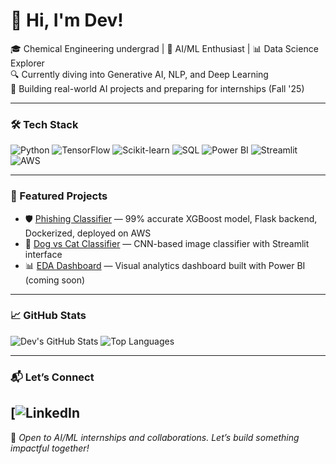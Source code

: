 # 👋 Hi, I'm Dev!

🎓 Chemical Engineering undergrad | 🧠 AI/ML Enthusiast | 📊 Data Science Explorer  
🔍 Currently diving into Generative AI, NLP, and Deep Learning  
🚀 Building real-world AI projects and preparing for internships (Fall '25)

---

### 🛠 Tech Stack
![Python](https://img.shields.io/badge/Python-3776AB?style=flat&logo=python&logoColor=white)
![TensorFlow](https://img.shields.io/badge/TensorFlow-FF6F00?style=flat&logo=tensorflow&logoColor=white)
![Scikit-learn](https://img.shields.io/badge/Scikit--learn-F7931E?style=flat&logo=scikit-learn&logoColor=white)
![SQL](https://img.shields.io/badge/SQL-4479A1?style=flat&logo=postgresql&logoColor=white)
![Power BI](https://img.shields.io/badge/Power%20BI-F2C811?style=flat&logo=powerbi&logoColor=black)
![Streamlit](https://img.shields.io/badge/Streamlit-FF4B4B?style=flat&logo=streamlit&logoColor=white)
![AWS](https://img.shields.io/badge/AWS-232F3E?style=flat&logo=amazon-aws&logoColor=white)

---

### 🌟 Featured Projects
- 🛡️ [Phishing Classifier](https://github.com/devpandey2010/phishing-classifier) — 99% accurate XGBoost model, Flask backend, Dockerized, deployed on AWS  
- 🐶 [Dog vs Cat Classifier](https://github.com/devpandey2010/dog-vs-cat-classifier) — CNN-based image classifier with Streamlit interface  
- 📊 [EDA Dashboard](https://github.com/devpandey2010) — Visual analytics dashboard built with Power BI (coming soon)

---

### 📈 GitHub Stats

![Dev's GitHub Stats](https://github-readme-stats.vercel.app/api?username=devpandey2010&show_icons=true&theme=radical)
![Top Languages](https://github-readme-stats.vercel.app/api/top-langs/?username=devpandey2010&layout=compact&theme=radical)

---

### 📬 Let’s Connect

[![LinkedIn](https://www.linkedin.com/in/dev-pandey-a5871627a/) 
---

🔭 *Open to AI/ML internships and collaborations. Let’s build something impactful together!*
